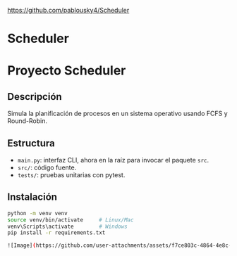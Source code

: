 https://github.com/pablousky4/Scheduler
# Scheduler
# Proyecto Scheduler

## Descripción
Simula la planificación de procesos en un sistema operativo usando FCFS y Round-Robin.

## Estructura
- `main.py`: interfaz CLI, ahora en la raíz para invocar el paquete `src`.
- `src/`: código fuente.
- `tests/`: pruebas unitarias con pytest.

## Instalación
```bash
python -m venv venv
source venv/bin/activate     # Linux/Mac
venv\Scripts\activate        # Windows
pip install -r requirements.txt

![Image](https://github.com/user-attachments/assets/f7ce803c-4864-4e8c-9547-ebd9c7c2c65a)